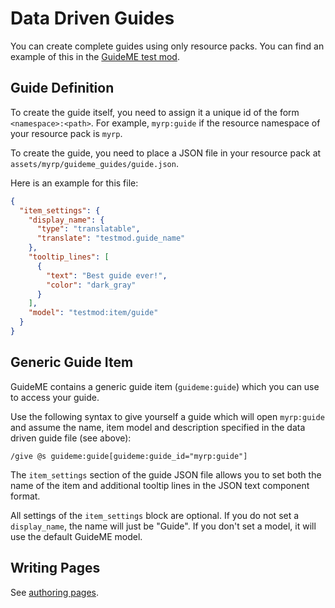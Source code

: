 # Data Driven Guides

You can create complete guides using only resource packs. You can find an example of this in
the [GuideME test mod](https://github.com/AppliedEnergistics/GuideME/tree/main/src/testmod/resources).

## Guide Definition

To create the guide itself, you need to assign it a unique id of the form `<namespace>:<path>`.
For example, `myrp:guide` if the resource namespace of your resource pack is `myrp`.

To create the guide, you need to place a JSON file in your resource pack at `assets/myrp/guideme_guides/guide.json`.

Here is an example for this file:

```json
{
  "item_settings": {
    "display_name": {
      "type": "translatable",
      "translate": "testmod.guide_name"
    },
    "tooltip_lines": [
      {
        "text": "Best guide ever!",
        "color": "dark_gray"
      }
    ],
    "model": "testmod:item/guide"
  }
}
```

## Generic Guide Item

GuideME contains a generic guide item (`guideme:guide`) which you can use to access your guide.

Use the following syntax to give yourself a guide which will open `myrp:guide` and assume the name,
item model and description specified in the data driven guide file (see above):

```
/give @s guideme:guide[guideme:guide_id="myrp:guide"]
```

The `item_settings` section of the guide JSON file allows you to set both the name of
the item and additional tooltip lines in the JSON text component format.

All settings of the `item_settings` block are optional. If you do not set a `display_name`,
the name will just be "Guide". If you don't set a model, it will use the default GuideME model.

## Writing Pages

See [authoring pages](30-authoring/index.md).
